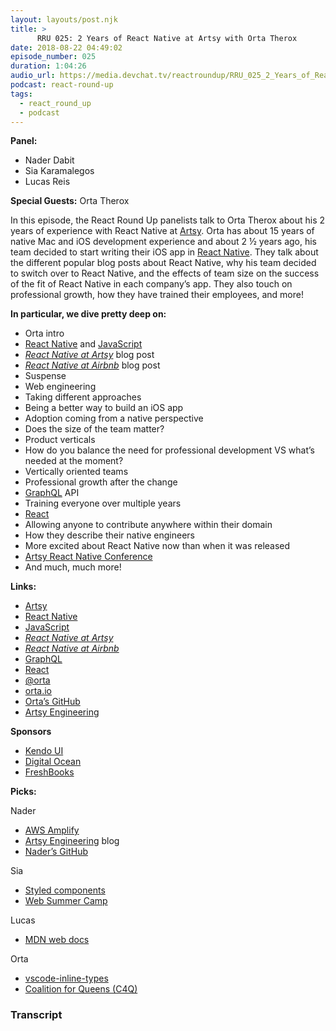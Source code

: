 ```yaml
---
layout: layouts/post.njk
title: >
      RRU 025: 2 Years of React Native at Artsy with Orta Therox
date: 2018-08-22 04:49:02
episode_number: 025
duration: 1:04:26
audio_url: https://media.devchat.tv/reactroundup/RRU_025_2_Years_of_React_Native_at_Artsy_with_Orta_Therox.mp3
podcast: react-round-up
tags: 
  - react_round_up
  - podcast
---
```


 **Panel:**

- Nader Dabit
- Sia Karamalegos
- Lucas Reis

**Special Guests:** Orta Therox

In this episode, the React Round Up panelists talk to Orta Therox about his 2 years of experience with React Native at [Artsy](https://www.artsy.net/). Orta has about 15 years of native Mac and iOS development experience and about 2 ½ years ago, his team decided to start writing their iOS app in [React Native](https://facebook.github.io/react-native/). They talk about the different popular blog posts about React Native, why his team decided to switch over to React Native, and the effects of team size on the success of the fit of React Native in each company’s app. They also touch on professional growth, how they have trained their employees, and more!

**In particular, we dive pretty deep on:**

- Orta intro 
- [React Native](https://facebook.github.io/react-native/) and [JavaScript](https://www.javascript.com/) 
- [_React Native at Artsy_](http://artsy.github.io/series/react-native-at-artsy/) blog post
- [_React Native at Airbnb_](https://medium.com/airbnb-engineering/react-native-at-airbnb-f95aa460be1c) blog post
- Suspense
- Web engineering
- Taking different approaches
- Being a better way to build an iOS app
- Adoption coming from a native perspective
- Does the size of the team matter?
- Product verticals
- How do you balance the need for professional development VS what’s needed at the moment?
- Vertically oriented teams
- Professional growth after the change
- [GraphQL](https://graphql.org/) API
- Training everyone over multiple years
- [React](https://reactjs.org/)
- Allowing anyone to contribute anywhere within their domain
- How they describe their native engineers
- More excited about React Native now than when it was released
- [Artsy React Native Conference](http://artsy.github.io/artsy-x-react-native.html)
- And much, much more! 

**Links:**

- [Artsy](https://www.artsy.net/)
- [React Native](https://facebook.github.io/react-native/)
- [JavaScript](https://www.javascript.com/)
- [_React Native at Artsy_](http://artsy.github.io/series/react-native-at-artsy/)
- [_React Native at Airbnb_](https://medium.com/airbnb-engineering/react-native-at-airbnb-f95aa460be1c)
- [GraphQL](https://graphql.org/)
- [React](https://reactjs.org/)
- [@orta](https://twitter.com/orta?ref_src=twsrc%255Egoogle%257Ctwcamp%255Eserp%257Ctwgr%255Eauthor)
- [orta.io](http://orta.io/)
- [Orta’s GitHub](https://github.com/orta)
- [Artsy Engineering](http://artsy.github.io/)

**Sponsors**

- [Kendo UI](https://www.telerik.com/kendo-angular-ui/?utm_medium=cpm&utm_source=adventuresinng&utm_campaign=dt-kendo-ang2-nov16&utm_content=audio)
- [Digital Ocean](https://www.digitalocean.com/)
- [FreshBooks](https://www.freshbooks.com/invoice?ref=11731&utm_source=pbm&utm_medium=affiliate-program&utm_influencer=419364&utm_campaign=podcast-influencers)

**Picks:**

Nader

- [AWS Amplify](https://aws-amplify.github.io/amplify-js/index.html)
- [Artsy Engineering](http://artsy.github.io/) blog
- [Nader’s GitHub](https://github.com/dabit3?tab=repositories)

Sia

- [Styled components](https://www.styled-components.com/)
- [Web Summer Camp](http://2018.websummercamp.com/)

Lucas

- [MDN web docs](https://developer.mozilla.org/en-US/)

Orta

- [vscode-inline-types](https://github.com/sokra/vscode-inline-types)
- [Coalition for Queens (C4Q)](https://www.c4q.nyc/)


### Transcript


